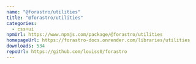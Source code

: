 ```yaml
---
name: "@forastro/utilities"
title: "@forastro/utilities"
categories:
  - css+ui
npmUrl: https://www.npmjs.com/package/@forastro/utilities
homepageUrl: https://forastro-docs.onrender.com/libraries/utilities
downloads: 534
repoUrl: https://github.com/louiss0/forastro
---
```

